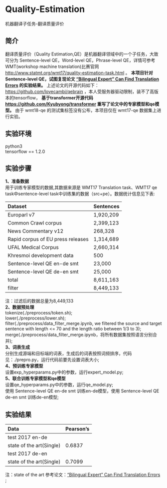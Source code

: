 # Quality-Estimation
机器翻译子任务-翻译质量评价<br>

## 简介
翻译质量评价（Quality Estimation,QE）是机器翻译领域中的一个子任务，大致可分为 Sentence-level QE，Word-level QE，Phrase-level QE，详情可参考WMT(workshop machine translation)比赛官网 http://www.statmt.org/wmt17/quality-estimation-task.html 。 __本项目针对 Sentence-level QE，试图复现论文 [“Bilingual Expert” Can Find Translation Errors](https://arxiv.org/pdf/1807.09433.pdf) 的实验结果。__ 上述论文的开源代码如下：https://github.com/lovecambi/qebrain ，本人受服务器驱动限制，装不了高版本的tensorflow， __基于transformer开源代码 https://github.com/Kyubyong/transformer 重写了论文中的专家模型和qe模型。__ 由于 wmt18-qe 的测试集标签没有公布，本项目仅在 wmt17-qe 数据集上进行实验。

## 实验环境
python3<br>
tensorflow == 1.2.0<br>

## 实验步骤
**1、准备数据**<br>
用于训练专家模型的数据,其数据来源是 WMT17 Translation task、WMT17 qe task中sentence-level task中训练集的数据（src+pe）。数据统计信息见下表:

|Dataset|Sentences|
|:---|:--------|
|Europarl v7|1,920,209|
|Common Crawl corpus|2,399,123|
|News Commentary v12|268,328|
|Rapid corpus of EU press releases|1,314,689|
|UFAL Medical Corpus|2,660,314|
|Khresmoi development data|500|
|Sentence-level QE en-de smt|23,000|
|Sentence-level QE de-en smt|25,000|
|total|8,611,163|
|filter|8,449,133|

注：过滤后的数据总量为8,449,133<br>
**2、数据预处理**<br>
tokenize(./preprocess/token.sh);<br>
lower(./preprocess/lower.sh);<br>
filter(./preprocess/data_filter_merge.ipynb, we filtered the source and target sentence with length <= 70 and the length ratio between 1/3 to 3);<br>
merge(./preprocess/data_filter_merge.ipynb，将所有数据集按照语言分别合并);<br>
**3、词表生成**<br>
分别生成源端和目标端的词表，生成后的词表按照词频排序，代码见：./prepro.py，运行代码前要先设置词表大小;<br>
**4、预训练专家模型**<br>
设置exp_hyperparams.py中的参数，运行expert_model.py;<br>
**5、联合训练专家模型和qe模型**<br>
设置qe_hyperparams.py中的参数，运行qe_model.py;<br>
使用 Sentence-level QE en-de smt 训练en-de模型，使用 Sentence-level QE de-en smt 训练de-en模型;<br>

## 实验结果
|Data|Pearson’s|
|:---|:---|
|test 2017 en-de||
|state of the art(Single)|0.6837|
|test 2017 de-en||
|state of the art(Single)|0.7099|

注：state of the art 参考论文：[“Bilingual Expert” Can Find Translation Errors](https://arxiv.org/pdf/1807.09433.pdf) ;<br>
